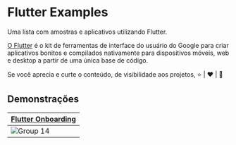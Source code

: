 # Flutter Examples

Uma lista com amostras e aplicativos utilizando Flutter.

[O Flutter](https://flutter.dev/) é o kit de ferramentas de interface do usuário do Google para criar aplicativos bonitos e compilados nativamente para dispositivos móveis, web e desktop a partir de uma única base de código. 

Se você aprecia e curte o conteúdo, de visibilidade aos projetos, ⭐ | ❤️ | 🔔

## Demonstrações

| [Flutter Onboarding](https://github.com/leandro-mancini/flutter-examples/tree/main/flutter_onboarding) |
| - |
| ![Group 14](https://user-images.githubusercontent.com/8883746/222963888-25b4c543-ac2b-4cfa-8dbe-48727fc0da57.png) |
